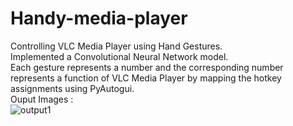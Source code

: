# Handy-media-player
Controlling VLC Media Player using Hand Gestures.<br>
Implemented a Convolutional Neural Network model.<br>
Each gesture represents a number and the corresponding number represents a function of VLC Media Player by mapping the hotkey assignments using PyAutogui.<br>
Ouput Images : <br>
![output1](https://user-images.githubusercontent.com/66857942/110825913-8f061300-82ba-11eb-86fe-941c8137b334.PNG)


